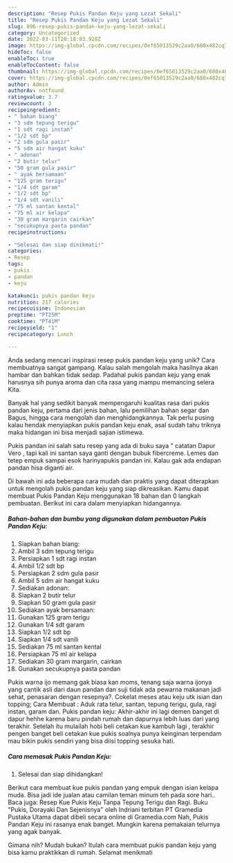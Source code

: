 ```yaml
---
description: "Resep Pukis Pandan Keju yang Lezat Sekali"
title: "Resep Pukis Pandan Keju yang Lezat Sekali"
slug: 896-resep-pukis-pandan-keju-yang-lezat-sekali
category: Uncategorized
date: 2022-03-11T20:18:03.928Z
image: https://img-global.cpcdn.com/recipes/0ef65013529c2aa0/680x482cq70/pukis-pandan-keju-foto-resep-utama.jpg
hideToc: false
enableToc: true
enableTocContent: false
thumbnail: https://img-global.cpcdn.com/recipes/0ef65013529c2aa0/680x482cq70/pukis-pandan-keju-foto-resep-utama.jpg
cover: https://img-global.cpcdn.com/recipes/0ef65013529c2aa0/680x482cq70/pukis-pandan-keju-foto-resep-utama.jpg
author: Admin
authorAv: notfound
ratingvalue: 3.7
reviewcount: 3
recipeingredient:
- " bahan biang"
- "3 sdm tepung terigu"
- "1 sdt ragi instan"
- "1/2 sdt bp"
- "2 sdm gula pasir"
- "5 sdm air hangat kuku"
- " adonan"
- "2 butir telur"
- "50 gram gula pasir"
- " ayak bersamaan"
- "125 gram terigu"
- "1/4 sdt garam"
- "1/2 sdt bp"
- "1/4 sdt vanili"
- "75 ml santan kental"
- "75 ml air kelapa"
- "30 gram margarin cairkan"
- "secukupnya pasta pandan"
recipeinstructions:

- "Selesai dan siap dinikmati!"
categories:
- Resep
tags:
- pukis
- pandan
- keju

katakunci: pukis pandan keju 
nutrition: 217 calories
recipecuisine: Indonesian
preptime: "PT25M"
cooktime: "PT41M"
recipeyield: "1"
recipecategory: Lunch

---
```





Anda sedang mencari inspirasi resep pukis pandan keju yang unik? Cara membuatnya sangat gampang. Kalau salah mengolah maka hasilnya akan hambar dan bahkan tidak sedap. Padahal pukis pandan keju yang enak harusnya sih punya aroma dan cita rasa yang mampu memancing selera Kita.





Banyak hal yang sedikit banyak mempengaruhi kualitas rasa dari pukis pandan keju, pertama dari jenis bahan, lalu pemilihan bahan segar dan Bagus, hingga cara mengolah dan menghidangkannya. Tak perlu pusing kalau hendak menyiapkan pukis pandan keju enak,      asal sudah tahu triknya maka hidangan ini bisa menjadi sajian istimewa.














Pukis pandan ini salah satu resep yang ada di buku saya &#34; catatan Dapur Vero , tapi kali ini santan saya ganti dengan bubuk fibercreme. Lemes dan tetep empuk sampai esok harinyapukis pandan ini. Kalau gak ada endapan pandan hisa diganti air.






Di bawah ini ada beberapa cara mudah dan praktis yang dapat diterapkan untuk mengolah pukis pandan keju yang siap dikreasikan. Kamu dapat membuat Pukis Pandan Keju menggunakan 18 bahan dan 0 langkah pembuatan. Berikut ini cara dalam menyiapkan hidangannya.

<!--inarticleads1-->

##### Bahan-bahan dan bumbu yang digunakan dalam pembuatan Pukis Pandan Keju:

1. Siapkan  bahan biang:
1. Ambil 3 sdm tepung terigu
1. Persiapkan 1 sdt ragi instan
1. Ambil 1/2 sdt bp
1. Persiapkan 2 sdm gula pasir
1. Ambil 5 sdm air hangat kuku
1. Sediakan  adonan:
1. Siapkan 2 butir telur
1. Siapkan 50 gram gula pasir
1. Sediakan  ayak bersamaan:
1. Gunakan 125 gram terigu
1. Gunakan 1/4 sdt garam
1. Siapkan 1/2 sdt bp
1. Siapkan 1/4 sdt vanili
1. Sediakan 75 ml santan kental
1. Persiapkan 75 ml air kelapa
1. Sediakan 30 gram margarin, cairkan
1. Gunakan secukupnya pasta pandan


Pukis warna ijo memang gak biasa kan moms, tenang saja warna ijonya yang cantik asli dari daun pandan dan suji tidak ada pewarna makanan jadi sehat, penasaran dengan resepnya?. Cokelat meses atau keju utk isian dan topping; Cara Membuat : Aduk rata telur, santan, tepung terigu, gula, ragi instan, garam dan. Pukis pandan keju: Akhir-akhir ini lagi demen banget di dapur hehhe karena baru pindah rumah dan dapurnya lebih luas dari yang terakhir. Setelah itu mulailah hobi beli cetakan kue kambuh lagi , terakhir pengen banget beli cetakan kue pukis soalnya punya keinginan terpendam mau bikin pukis sendiri yang bisa diisi topping sesuka hati. 

<!--inarticleads2-->

##### Cara memasak Pukis Pandan Keju:


1. Selesai dan siap dihidangkan!

Berikut cara membuat kue pukis pandan yang empuk dengan isian kelapa muda. Bisa jadi ide jualan atau camilan teman minum teh pada sore hari.. Baca juga: Resep Kue Pukis Keju Tanpa Tepung Terigu dan Ragi. Buku &#34;Pukis, Dorayaki Dan Sejenisnya&#34; oleh Indriani terbitan PT Gramedia Pustaka Utama dapat dibeli secara online di Gramedia.com Nah, Pukis Pandan Keju ini rasanya enak banget. Mungkin karena pemakaian telurnya yang agak banyak. 

Gimana nih? Mudah bukan? Itulah cara membuat pukis pandan keju yang bisa kamu praktikkan di rumah. Selamat menikmati
